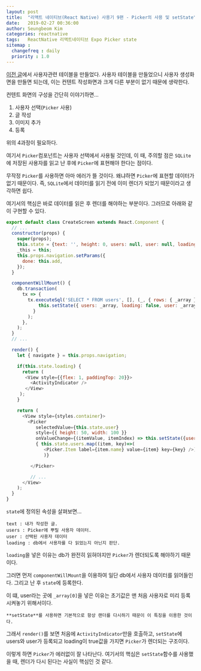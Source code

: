 ```yaml
---
layout: post
title:  "리액트 네이티브(React Native) 사용기 9편 - Picker의 사용 및 setState"
date:   2019-02-27 00:36:00
author: Seungbeom Kim
categories: reactnative
tags:	ReactNative 리액트네이티브 Expo Picker state
sitemap :
  changefreq : daily
  priority : 1.0
---
```


[이전 글](https://myksb1223.github.io/reactnative/2019/02/26/React-Native-08.html)에서 사용자관련 테이블을 만들었다. 사용자 테이블을 만들었으니 사용자 생성화면을 만들면 되는데, 이는 컨텐트 작성화면과 크게 다른 부분이 없기 때문에 생략한다.

컨텐트 화면의 구성을 간단히 이야기하면...

1. 사용자 선택(`Picker` 사용)
2. 글 작성
3. 이미지 추가
4. 등록

위의 4과정이 필요하다.

여기서 `Picker`컴포넌트는 사용자 선택에서 사용될 것인데, 이 때, 주의할 점은 `SQLite`에 저장된 사용자를 읽고 난 후에 `Picker`에 표현해야 한다는 점이다.

무작정 `Picker`를 사용하면 아마 에러가 뜰 것이다. 왜냐하면 `Picker`에 표현할 데이터가 없기 때문이다. 즉, `SQLite`에서 데이터를 읽기 전에 이미 렌더가 되었기 때문이라고 생각하면 쉽다.

여기서의 핵심은 바로 데이터를 읽은 후 렌더를 해야하는 부분이다.
그러므로 아래와 같이 구현할 수 있다.

```Javascript
export default class CreateScreen extends React.Component {
  // ...
  constructor(props) {
    super(props);
    this.state = {text: '', height: 0, users: null, user: null, loading: true};
    _this = this;
    this.props.navigation.setParams({
      done: this.add,
    });
  }

  componentWillMount() {
    db.transaction(
      tx => {
        tx.executeSql('SELECT * FROM users', [], (_, { rows: { _array } }) => {
            this.setState({ users: _array, loading: false, user: _array[0] })
          }
        );
      },
    );
  }
  // ...

  render() {
    let { navigate } = this.props.navigation;

    if(this.state.loading) {
      return (
       <View style={{flex: 1, paddingTop: 20}}>
         <ActivityIndicator />
       </View>
     );
    }

    return (
      <View style={styles.container}>
        <Picker
           selectedValue={this.state.user}
           style={{ height: 50, width: 100 }}
           onValueChange={(itemValue, itemIndex) => this.setState({user: itemValue})}>
           { this.state.users.map((item, key)=>(
              <Picker.Item label={item.name} value={item} key={key} />)
              )}

         </Picker>

         // ...
      </View>
    );
  }
}
```

`state`에 정의된 속성을 살펴보면...

    text : 내가 작성한 글.
    users : Picker에 뿌릴 사용자 데이터.
    user : 선택된 사용자 데이터
    loading : db에서 사용자를 다 읽었는지 아닌지 판단.

`loading`을 넣은 이유는 db가 완전히 읽혀야지만 `Picker`가 렌더되도록 해야하기 때문이다.

그러면 먼저 `componentWillMount`을 이용하여 일단 db에서 사용자 데이터를 읽어들인다. 그리고 난 후 `state`에 등록한다.

이 떄, user라는 곳에 `_array[0]`을 넣은 이유는 초기값은 맨 처음 사용자로 미리 등록시켜놓기 위해서이다.

    **setState**를 사용하면 기본적으로 항상 랜더를 다시하기 때문이 이 특징을 이용한 것이다.

그래서 `render()`를 보면 처음에 `ActivityIndicator`만을 호출하고, `setState`에 users와 user가 등록되고 loading이 true값을 가지면 `Picker`가 렌더되는 구조이다.

이렇게 하면 `Picker`가 에러없이 잘 나타난다. 여기서의 핵심은 `setState`함수를 사용했을 때, 렌더가 다시 된다는 사실이 핵심인 것 같다.
